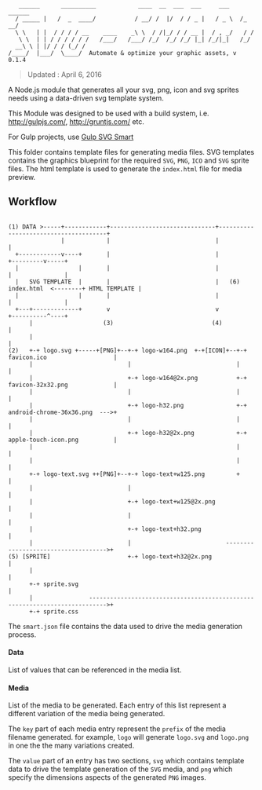 ```
   ______      __________            ____  __  ___  ___     ___    ______
  / _____ |   /  _  ____/           / __/ /  |/  / / _ |   / _ \  /_  __/
  \ \   | |  / / / / __    ____    _\ \  / /|_/ / / __ |  / , _/   / /
   \ \  | | / / / / / /   /___/   /___/ /_/  /_/ /_/ |_| /_/|_|   /_/
  __\ \ | |/ / / (_/ /          
/____/  |___/  \____/  Automate & optimize your graphic assets, v 0.1.4

```
> Updated : April 6, 2016

A Node.js module that generates all your svg, png, icon and svg sprites needs using a data-driven svg template system.

This Module was designed to be used with a build system, i.e. http://gulpjs.com/, http://gruntjs.com/ etc.

For Gulp projects, use [Gulp SVG Smart](https://github.com/websemantics/gulp-svg-smart)

This folder contains template files for generating media files. SVG templates contains the graphics blueprint for the required `SVG`, `PNG`, `ICO` and `SVG` sprite files. The html template is used to generate the `index.html` file for media preview.

## Workflow

```

(1) DATA >-----+------------+------------------------------+--------------------------------------+
               |            |                              |                                      |
  +------------v----+       |                              |                            +---------v-----+
  |                 |       |                              |                            |               |
  |   SVG TEMPLATE  |       |                              |   (6) index.html  <--------+ HTML TEMPLATE |
  |                 |       |                              |                            |               |
  +---+-------------+       v                              v                            +----------^----+
      |                    (3)                            (4)                                      |
      |                                                                                            |
(2)   +-+ logo.svg +-----+[PNG]+--+-+ logo-w164.png  +-+[ICON]+--+-+ favicon.ico                   |
      |                           |                              |                                 |
      |                           +-+ logo-w164@2x.png           +-+ favicon-32x32.png             |
      |                           |                              |                                 |
      |                           +-+ logo-h32.png               +-+ android-chrome-36x36.png  --->+
      |                           |                              |                                 |
      |                           +-+ logo-h32@2x.png            +-+ apple-touch-icon.png          |
      |                                                          |                                 |
      |                                                          |                                 |
      +-+ logo-text.svg ++[PNG]+--+-+ logo-text+w125.png         +                                 |
      |                           |                                                                |
      |                           +-+ logo-text+w125@2x.png                                        |
      |                           |                                                                |
      |                           +-+ logo-text+h32.png                                            |
      |                           |                           ------------------------------------>+
(5) [SPRITE]                      +-+ logo-text+h32@2x.png                                         |
      |                                                                                            |
      +-+ sprite.svg                                                                               |
      |                --------------------------------------------------------------------------->+
      +-+ sprite.css
```




The `smart.json` file contains the data used to drive the media generation process.

#### Data

List of values that can be referenced in the media list.

#### Media

List of the media to be generated. Each entry of this list represent a different variation of the media being generated.

The `key` part of each media entry represent the `prefix` of the media filename generated. for example, `logo` will generate `logo.svg` and `logo.png` in one the the many variations created.

The `value` part of an entry has two sections, `svg` which contains template data to drive the template generation of the `SVG` media, and `png` which specify the dimensions aspects of the generated `PNG` images.
